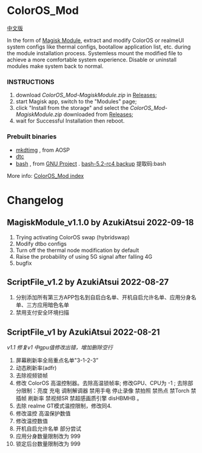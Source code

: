 # ColorOS_Mod

[中文版](https://github.com/AzukiAtsui/ColorOS_Mod/README.md)

In the form of [Magisk Module](https://topjohnwu.github.io/magisk/guides.html#magisk-modules), extract and modify ColorOS or realmeUI system configs like thermal configs, bootallow application list, etc. during the module installation process. Systemless mount the modified file to achieve a more comfortable system experience. Disable or uninstall modules make system back to normal.

### INSTRUCTIONS

1. download _ColorOS_Mod-MagiskModule.zip_ in [Releases](https://github.com/AzukiAtsui/ColorOS_Mod/releases);
2. start Magisk app, switch to the "Modules" page;
3. click "Install from the storage" and select the _ColorOS_Mod-MagiskModule.zip_ downloaded from [Releases](https://github.com/AzukiAtsui/ColorOS_Mod/releases);
4. wait for Successful Installation then reboot.

### Prebuilt binaries

- [mkdtimg](https://android.googlesource.com/platform/system/libufdt/+/refs/heads/master/utils/src/) , from AOSP
- [dtc](https://github.com/AzukiAtsui/dtc-aosp/tree/standalone)
- [bash](https://ftp.gnu.org/gnu/bash/) , from [GNU Project](https://www.gnu.org/software/bash/) . [bash-5.2-rc4 backup](https://pan.baidu.com/s/1bHtUdheyBgIwixLqpycgHg?pwd=bash) 提取码:bash

More info: [ColorOS_Mod index](https://azukiatsui.github.io/ColorOS_Mod/index.md)

# Changelog

## **MagiskModule_v1.1.0** by   AzukiAtsui   2022-09-18

1. Trying activating ColorOS swap (hybridswap)
2. Modify dtbo configs
3. Turn off the thermal node modification by default
4. Raise the probability of using 5G signal after falling 4G
5. bugfix

## **ScriptFile_v1.2** by   AzukiAtsui   2022-08-27

1. 分别添加所有第三方APP包名到自启白名单、开机自启允许名单、应用分身名单、三方应用暗色名单
2. 禁用支付安全环境扫描

## **ScriptFile_v1** by   AzukiAtsui   2022-08-21

_v1.1 修复v1 中gpu值修改出错，增加删除空行_

1. 屏幕刷新率全局重点名单"3-1-2-3”
2. 动态刷新率(adfr)
3. 去除视频锁帧
4. 修改 ColorOS 高温控制器。去除高温锁帧率; 修改GPU、CPU为 -1 ; 去除部分限制：亮度 充电 调制解调器 禁用手电 停止录像 禁拍照 禁热点 禁Torch 禁插帧 刷新率 禁视频SR 禁超感画质引擎 disHBMHB 。
5. 去除 realme GT模式温控限制，修改同4. 
6. 修改温控 高温保护数值
7. 修改温控数值
8. 开机自启允许名单 部分尝试
9. 应用分身数量限制改为 999
10. 锁定后台数量限制改为 999
